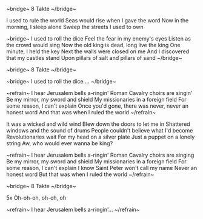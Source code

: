 ~bridge~
8 Takte 
~/bridge~

I used to rule the world 
Seas would rise when I gave the word 
Now in the morning, I sleep alone 
Sweep the streets I used to own 

~bridge~
I used to roll the dice 
Feel the fear in my enemy's eyes 
Listen as the crowd would sing 
Now the old king is dead, long live the king 
One minute, I held the key 
Next the walls were closed on me 
And I discovered that my castles stand 
Upon pillars of salt and pillars of sand 
~/bridge~

~bridge~
8 Takte 
~/bridge~  

~bridge~
I used to roll the dice ...
~/bridge~

~refrain~
I hear Jerusalem bells a-ringin' 
Roman Cavalry choirs are singin' 
Be my mirror, my sword and shield 
My missionaries in a foreign field 
For some reason, I can't explain 
Once you'd gone, there was never, never an honest word 
And that was when I ruled the world 
~/refrain~

It was a wicked and wild wind 
Blew down the doors to let me in 
Shattered windows and the sound of drums 
People couldn't believe what I'd become 
Revolutionaries wait 
For my head on a silver plate 
Just a puppet on a lonely string 
Aw, who would ever wanna be king? 

~refrain~
I hear Jerusalem bells a-ringin' 
Roman Cavalry choirs are singing 
Be my mirror, my sword and shield 
My missionaries in a foreign field 
For some reason, I can't explain 
I know Saint Peter won't call my name 
Never an honest word 
But that was when I ruled the world 
~/refrain~

~bridge~
8 Takte 
~/bridge~

5x
Oh-oh-oh, oh-oh, oh 

~refrain~
I hear Jerusalem bells a-ringin'...
~/refrain~
